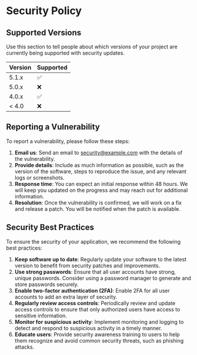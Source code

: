 # Security Policy

## Supported Versions

Use this section to tell people about which versions of your project are
currently being supported with security updates.

| Version | Supported          |
| ------- | ------------------ |
| 5.1.x   | :white_check_mark: |
| 5.0.x   | :x:                |
| 4.0.x   | :white_check_mark: |
| < 4.0   | :x:                |

## Reporting a Vulnerability

To report a vulnerability, please follow these steps:

1. **Email us**: Send an email to [security@example.com](mailto:security@example.com) with the details of the vulnerability.
2. **Provide details**: Include as much information as possible, such as the version of the software, steps to reproduce the issue, and any relevant logs or screenshots.
3. **Response time**: You can expect an initial response within 48 hours. We will keep you updated on the progress and may reach out for additional information.
4. **Resolution**: Once the vulnerability is confirmed, we will work on a fix and release a patch. You will be notified when the patch is available.

## Security Best Practices

To ensure the security of your application, we recommend the following best practices:

1. **Keep software up to date**: Regularly update your software to the latest version to benefit from security patches and improvements.
2. **Use strong passwords**: Ensure that all user accounts have strong, unique passwords. Consider using a password manager to generate and store passwords securely.
3. **Enable two-factor authentication (2FA)**: Enable 2FA for all user accounts to add an extra layer of security.
4. **Regularly review access controls**: Periodically review and update access controls to ensure that only authorized users have access to sensitive information.
5. **Monitor for suspicious activity**: Implement monitoring and logging to detect and respond to suspicious activity in a timely manner.
6. **Educate users**: Provide security awareness training to users to help them recognize and avoid common security threats, such as phishing attacks.
